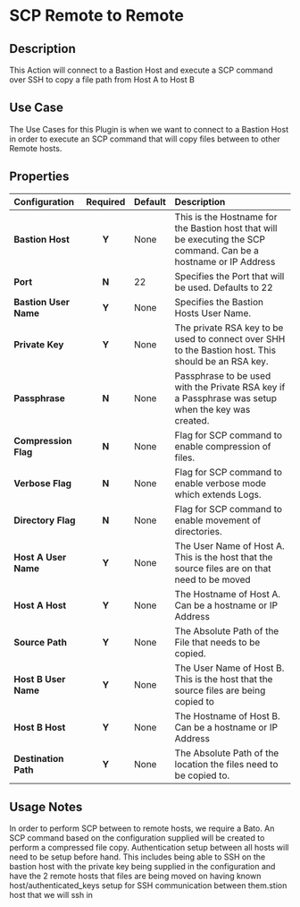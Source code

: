 # SCP Remote to Remote

Description
-----------
This Action will connect to a Bastion Host and execute a SCP command over SSH to copy a file path from Host A to Host B

Use Case
--------
The Use Cases for this Plugin is when we want to connect to a Bastion Host in order to execute an SCP command that will copy files between to other Remote hosts.

Properties
----------
| Configuration | Required | Default | Description |
| :------------ | :------: | :------ | :---------- |
| **Bastion Host** | **Y** | None | This is the Hostname for the Bastion host that will be executing the SCP command. Can be a hostname or IP Address |
| **Port** | **N** | 22 | Specifies the Port that will be used. Defaults to 22 |
| **Bastion User Name** | **Y** | None | Specifies the Bastion Hosts User Name. |
| **Private Key** | **Y** | None | The private RSA key to be used to connect over SHH to the Bastion host. This should be an RSA key. |
| **Passphrase** | **N** | None | Passphrase to be used with the Private RSA key if a Passphrase was setup when the key was created. |
| **Compression Flag** | **N** | None | Flag for SCP command to enable compression of files. |
| **Verbose Flag** | **N** | None | Flag for SCP command to enable verbose mode which extends Logs. |
| **Directory Flag** | **N** | None | Flag for SCP command to enable movement of directories. |
| **Host A User Name** | **Y** | None | The User Name of Host A. This is the host that the source files are on that need to be moved |
| **Host A Host** | **Y** | None |The Hostname of Host A. Can be a hostname or IP Address|
| **Source Path** | **Y** | None | The Absolute Path of the File that needs to be copied. |
| **Host B User Name** | **Y** | None | The User Name of Host B. This is the host that the source files are being copied to |
| **Host B Host** | **Y** | None |The Hostname of Host B. Can be a hostname or IP Address|
| **Destination Path** | **Y** | None | The Absolute Path of the location the files need to be copied to. |



Usage Notes
--------

In order to perform SCP between to remote hosts, we require a Bato. An SCP command based on the configuration supplied will be created to perform a compressed file copy. Authentication setup between all hosts will need to be setup before hand. This includes being able to SSH on the bastion host with the private key being supplied in the configuration and have the 2 remote hosts that files are being moved on having known host/authenticated_keys setup for SSH communication between them.stion host that we will ssh in